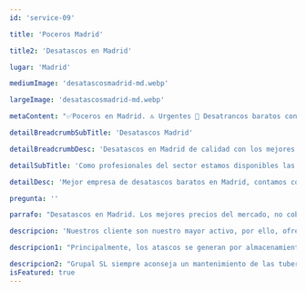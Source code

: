 ```yaml
---
id: 'service-09'

title: 'Poceros Madrid'

title2: 'Desatascos en Madrid'

lugar: 'Madrid'

mediumImage: 'desatascosmadrid-md.webp'

largeImage: 'desatascosmadrid-md.webp'

metaContent: "✅Poceros en Madrid. 🔝 Urgentes 📢 Desatrancos baratos con los mejores precios. Presupuesto Gratis ☎️​ 680 394 539"

detailBreadcrumbSubTitle: 'Desatascos Madrid'

detailBreadcrumbDesc: 'Desatascos en Madrid de calidad con los mejores precios del mercado.'

detailSubTitle: 'Como profesionales del sector estamos disponibles las 24 horas, los 365 días del año y garantizamos el mejor servicio con los mejores precios del mercado'

detailDesc: 'Mejor empresa de desatascos baratos en Madrid, contamos con más de 25 años de experiencia en el sector. Disponemos de vehículos propios y una plantilla con personal cualificado para solucionar los atascos de tuberías de desagües, WC, lavadoras, lavavajillas, fregaderos, sumideros, bajantes comunitarias, industriales, viviendas, parkings, etc. En Grupal SL te garantizamos el mejor servicio con la mayor rapidez, nuestra experiencia nos avala para ser uno de los mejores servicios de desatascos baratos en Madrid.'

pregunta: ''

parrafo: "Desatascos en Madrid. Los mejores precios del mercado, no cobramos desplazamiento, mejoramos tu presupuesto. Llámanos y compruébalo."

descripcion: 'Nuestros cliente son nuestro mayor activo, por ello, ofrecemos precios económicos en todos nuestros servicios de desatascos en Madrid que se ajustan a nuestros clientes, sin por ello perder un ápice de cálidad. '

descripcion1: "Principalmente, los atascos se generan por almacenamiento de sustancias calcáreas o jabonosas que se incrustan en las paredes de las tuberías. Las sustancias acostumbran a proceder del jabón de las lavadoras, el papel no desechable, la tierra de los desagües pluviales, o raíces que se pueden incrustar en las propias tuberías. Nuestros desatascos en Madriid ofrecen la solución a todo lo anterior con un servicio rápido y de calidad. "

descripcion2: "Grupal SL siempre aconseja un mantenimiento de las tuberías mediante vehículos de alta presión, inspección con vídeo cámara de grabación y registrar cualquier arqueta que pueda provocar un atasco. Desde  Grupal recomendamos una revisión periódica, para poder revertir los posibles problemas en un futuro. Los pozos y fosas sépticas son depósitos que necesitan un mantenimiento y limpieza ininterrumpida.  Nuestros expertos cuentan con una gran experiencia en el vaciado de las aguas negras con  vehículos de succión. Contamos con los medios adecuados para la correcta conservación de estos depósitos. Ante cualquier situación de desatasco no dude en llamarnos. "
isFeatured: true
---
```

